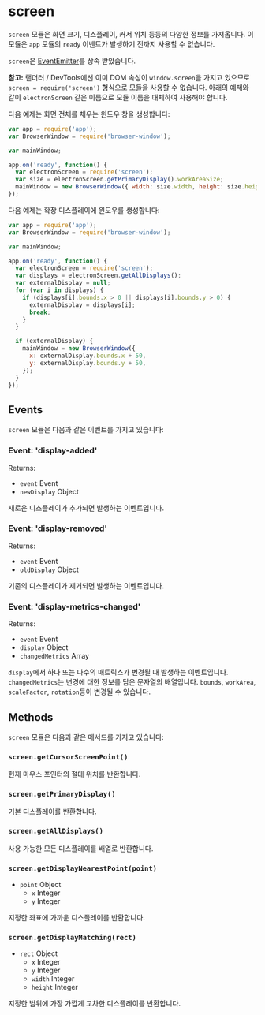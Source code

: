 ﻿# screen

`screen` 모듈은 화면 크기, 디스플레이, 커서 위치 등등의 다양한 정보를 가져옵니다.
이 모듈은 `app` 모듈의 `ready` 이벤트가 발생하기 전까지 사용할 수 없습니다.

`screen`은 [EventEmitter](http://nodejs.org/api/events.html#events_class_events_eventemitter)를 상속 받았습니다.

**참고:** 랜더러 / DevTools에선 이미 DOM 속성이 `window.screen`을 가지고 있으므로 `screen = require('screen')` 형식으로 모듈을 사용할 수 없습니다.
아래의 예제와 같이 `electronScreen` 같은 이름으로 모듈 이름을 대체하여 사용해야 합니다.

다음 예제는 화면 전체를 채우는 윈도우 창을 생성합니다:

```javascript
var app = require('app');
var BrowserWindow = require('browser-window');

var mainWindow;

app.on('ready', function() {
  var electronScreen = require('screen');
  var size = electronScreen.getPrimaryDisplay().workAreaSize;
  mainWindow = new BrowserWindow({ width: size.width, height: size.height });
});
```

다음 예제는 확장 디스플레이에 윈도우를 생성합니다:

```javascript
var app = require('app');
var BrowserWindow = require('browser-window');

var mainWindow;

app.on('ready', function() {
  var electronScreen = require('screen');
  var displays = electronScreen.getAllDisplays();
  var externalDisplay = null;
  for (var i in displays) {
    if (displays[i].bounds.x > 0 || displays[i].bounds.y > 0) {
      externalDisplay = displays[i];
      break;
    }
  }

  if (externalDisplay) {
    mainWindow = new BrowserWindow({
      x: externalDisplay.bounds.x + 50,
      y: externalDisplay.bounds.y + 50,
    });
  }
});
```

## Events

`screen` 모듈은 다음과 같은 이벤트를 가지고 있습니다:

### Event: 'display-added'

Returns:

* `event` Event
* `newDisplay` Object

새로운 디스플레이가 추가되면 발생하는 이벤트입니다.

### Event: 'display-removed'

Returns:

* `event` Event
* `oldDisplay` Object

기존의 디스플레이가 제거되면 발생하는 이벤트입니다.

### Event: 'display-metrics-changed'

Returns:

* `event` Event
* `display` Object
* `changedMetrics` Array

`display`에서 하나 또는 다수의 매트릭스가 변경될 때 발생하는 이벤트입니다.
`changedMetrics`는 변경에 대한 정보를 담은 문자열의 배열입니다.
`bounds`, `workArea`, `scaleFactor`, `rotation`등이 변경될 수 있습니다.

## Methods

`screen` 모듈은 다음과 같은 메서드를 가지고 있습니다:

### `screen.getCursorScreenPoint()`

현재 마우스 포인터의 절대 위치를 반환합니다.

### `screen.getPrimaryDisplay()`

기본 디스플레이를 반환합니다.

### `screen.getAllDisplays()`

사용 가능한 모든 디스플레이를 배열로 반환합니다.

### `screen.getDisplayNearestPoint(point)`

* `point` Object
  * `x` Integer
  * `y` Integer

지정한 좌표에 가까운 디스플레이를 반환합니다.

### `screen.getDisplayMatching(rect)`

* `rect` Object
  * `x` Integer
  * `y` Integer
  * `width` Integer
  * `height` Integer

지정한 범위에 가장 가깝게 교차한 디스플레이를 반환합니다.
